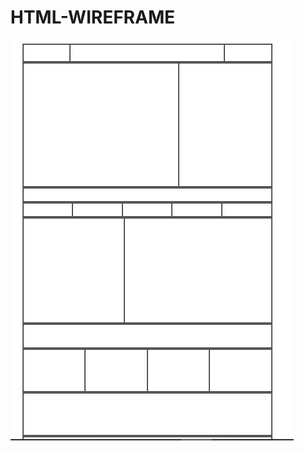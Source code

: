 # HTML-WIREFRAME


<a href="https://github.com/Uniquesoul18/HTML-WIREFRAME/blob/main/PROJECT/INDEX.HTML"> <img src="1.png"></a>
